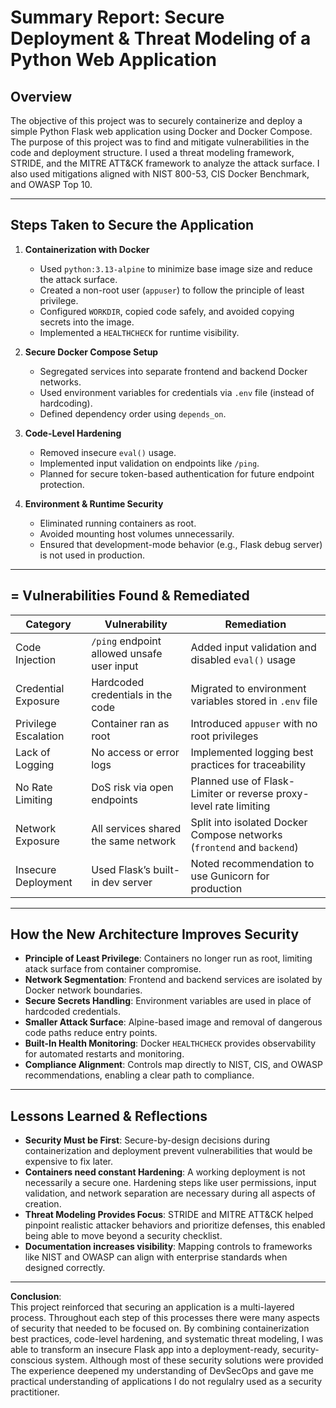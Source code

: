  # Summary Report: Secure Deployment & Threat Modeling of a Python Web Application

## Overview

The objective of this project was to securely containerize and deploy a simple Python Flask web application using Docker and Docker Compose. The purpose of this project was to find and mitigate vulnerabilities in the code and deployment structure. I used a threat modeling framework, STRIDE, and the MITRE ATT&CK framework to analyze the attack surface. I also used mitigations aligned with NIST 800-53, CIS Docker Benchmark, and OWASP Top 10.

---

## Steps Taken to Secure the Application

1. **Containerization with Docker**
   - Used `python:3.13-alpine` to minimize base image size and reduce the attack surface.
   - Created a non-root user (`appuser`) to follow the principle of least privilege.
   - Configured `WORKDIR`, copied code safely, and avoided copying secrets into the image.
   - Implemented a `HEALTHCHECK` for runtime visibility.

2. **Secure Docker Compose Setup**
   - Segregated services into separate frontend and backend Docker networks.
   - Used environment variables for credentials via `.env` file (instead of hardcoding).
   - Defined dependency order using `depends_on`.

3. **Code-Level Hardening**
   - Removed insecure `eval()` usage.
   - Implemented input validation on endpoints like `/ping`.
   - Planned for secure token-based authentication for future endpoint protection.

4. **Environment & Runtime Security**
   - Eliminated running containers as root.
   - Avoided mounting host volumes unnecessarily.
   - Ensured that development-mode behavior (e.g., Flask debug server) is not used in production.

---

## = Vulnerabilities Found & Remediated

| Category                | Vulnerability                                   | Remediation                                                                 |
|-------------------------|--------------------------------------------------|------------------------------------------------------------------------------|
| Code Injection          | `/ping` endpoint allowed unsafe user input      | Added input validation and disabled `eval()` usage                          |
| Credential Exposure     | Hardcoded credentials in the code               | Migrated to environment variables stored in `.env` file                     |
| Privilege Escalation    | Container ran as root                           | Introduced `appuser` with no root privileges                               |
| Lack of Logging         | No access or error logs                         | Implemented logging best practices for traceability                         |
| No Rate Limiting        | DoS risk via open endpoints                     | Planned use of Flask-Limiter or reverse proxy-level rate limiting           |
| Network Exposure        | All services shared the same network            | Split into isolated Docker Compose networks (`frontend` and `backend`)      |
| Insecure Deployment     | Used Flask’s built-in dev server                | Noted recommendation to use Gunicorn for production                         |

---

## How the New Architecture Improves Security

- **Principle of Least Privilege**: Containers no longer run as root, limiting atack surface from container compromise.
- **Network Segmentation**: Frontend and backend services are isolated by Docker network boundaries.
- **Secure Secrets Handling**: Environment variables are used in place of hardcoded credentials.
- **Smaller Attack Surface**: Alpine-based image and removal of dangerous code paths reduce entry points.
- **Built-In Health Monitoring**: Docker `HEALTHCHECK` provides observability for automated restarts and monitoring.
- **Compliance Alignment**: Controls map directly to NIST, CIS, and OWASP recommendations, enabling a clear path to compliance.

---

## Lessons Learned & Reflections

- **Security Must be First**: Secure-by-design decisions during containerization and deployment prevent vulnerabilities that would be expensive to fix later.
- **Containers need constant Hardening**: A working deployment is not necessarily a secure one. Hardening steps like user permissions, input validation, and network separation are necessary during all aspects of creation.
- **Threat Modeling Provides Focus**: STRIDE and MITRE ATT&CK helped pinpoint realistic attacker behaviors and prioritize defenses, this enabled being able to move beyond a security checklist.
- **Documentation increases visibility**: Mapping controls to frameworks like NIST and OWASP can align with enterprise standards when designed correctly.

---

**Conclusion**:  
This project reinforced that securing an application is a multi-layered process. Throughout each step of this processes there were many aspects of security that needed to be focused on. By combining containerization best practices, code-level hardening, and systematic threat modeling, I was able to transform an insecure Flask app into a deployment-ready, security-conscious system. Although most of these security solutions were provided The experience deepened my understanding of DevSecOps and gave me practical understanding of applications I do not regulalry used as a security practitioner. 
